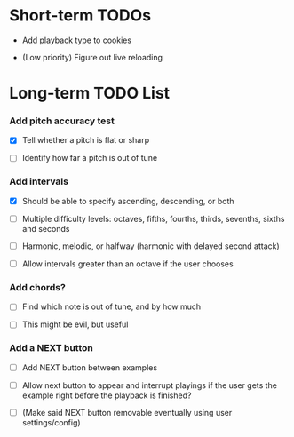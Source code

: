 # Short-term TODOs

 - Add playback type to cookies

 - (Low priority) Figure out live reloading

# Long-term TODO List

### Add pitch accuracy test

- [x] Tell whether a pitch is flat or sharp

- [ ] Identify how far a pitch is out of tune

### Add intervals

- [x] Should be able to specify ascending, descending, or both

- [ ] Multiple difficulty levels: octaves, fifths, fourths, thirds, sevenths, sixths and seconds

- [ ] Harmonic, melodic, or halfway (harmonic with delayed second attack)

- [ ] Allow intervals greater than an octave if the user chooses

### Add chords?

- [ ] Find which note is out of tune, and by how much

- [ ] This might be evil, but useful

### Add a NEXT button

- [ ] Add NEXT button between examples

- [ ] Allow next button to appear and interrupt playings if the user gets the example right before the playback is finished?

- [ ] (Make said NEXT button removable eventually using user settings/config)
